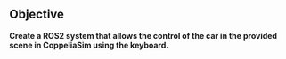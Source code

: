## Objective

**Create a ROS2 system that allows the control of the car in the provided scene in CoppeliaSim using the keyboard.**